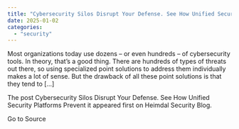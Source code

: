 ```yaml
---
title: "Cybersecurity Silos Disrupt Your Defense. See How Unified Security Platforms Prevent it"
date: 2025-01-02
categories: 
  - "security"
---
```


Most organizations today use dozens – or even hundreds – of cybersecurity tools. In theory, that’s a good thing. There are hundreds of types of threats out there, so using specialized point solutions to address them individually makes a lot of sense. But the drawback of all these point solutions is that they tend to \[…\]

The post Cybersecurity Silos Disrupt Your Defense. See How Unified Security Platforms Prevent it appeared first on Heimdal Security Blog.

Go to Source
